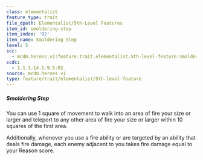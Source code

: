 ```yaml
---
class: elementalist
feature_type: trait
file_dpath: Elementalist/5th-Level Features
item_id: smoldering-step
item_index: '02'
item_name: Smoldering Step
level: 5
scc:
  - mcdm.heroes.v1:feature.trait.elementalist.5th-level-feature:smoldering-step
scdc:
  - 1.1.1:14.1.9.5:02
source: mcdm.heroes.v1
type: feature/trait/elementalist/5th-level-feature
---
```


##### Smoldering Step

You can use 1 square of movement to walk into an area of fire your size or larger and teleport to any other area of fire your size or larger within 10 squares of the first area.

Additionally, whenever you use a fire ability or are targeted by an ability that deals fire damage, each enemy adjacent to you takes fire damage equal to your Reason score.
